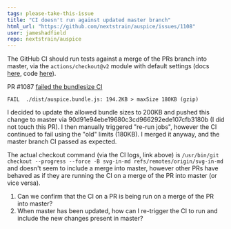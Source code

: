 ```yaml
---
tags: please-take-this-issue
title: "CI doesn't run against updated master branch"
html_url: "https://github.com/nextstrain/auspice/issues/1108"
user: jameshadfield
repo: nextstrain/auspice
---
```


The GitHub CI should run tests against a merge of the PRs branch into master, via the `actions/checkout@v2` module with default settings (docs [here](https://github.com/actions/checkout), code [here](https://github.com/nextstrain/auspice/blob/master/.github/workflows/ci.yaml#L66)). 

PR #1087 [failed the bundlesize CI](https://github.com/nextstrain/auspice/pull/1087/checks?check_run_id=647790106)
```
FAIL  ./dist/auspice.bundle.js: 194.2KB > maxSize 180KB (gzip) 
```

I decided to update the allowed bundle sizes to 200KB and pushed this change to master via 90d91e94ebe19680c3cd966292ede107cfb3180b (I did not touch this PR). I then manually triggered "re-run jobs", however the CI continued to fail using the "old" limits (180KB). I merged it anyway, and the master branch CI passed as expected.

The actual checkout command (via the CI logs, link above) is `/usr/bin/git checkout --progress --force -B svg-in-md refs/remotes/origin/svg-in-md` and doesn't seem to include a merge into master, however other PRs have behaved as if they are running the CI on a merge of the PR into master (or vice versa). 

1) Can we confirm that the CI on a PR is being run on a merge of the PR into master?
2) When master has been updated, how can I re-trigger the CI to run and include the new changes present in master?
